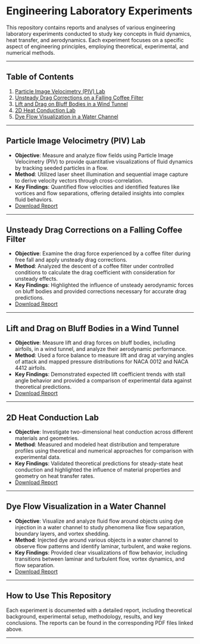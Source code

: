 # Engineering Laboratory Experiments

This repository contains reports and analyses of various engineering laboratory experiments conducted to study key concepts in fluid dynamics, heat transfer, and aerodynamics. Each experiment focuses on a specific aspect of engineering principles, employing theoretical, experimental, and numerical methods.

---

## Table of Contents

1. [Particle Image Velocimetry (PIV) Lab](#particle-image-velocimetry-piv-lab)
2. [Unsteady Drag Corrections on a Falling Coffee Filter](#unsteady-drag-corrections-on-a-falling-coffee-filter)
3. [Lift and Drag on Bluff Bodies in a Wind Tunnel](#lift-and-drag-on-bluff-bodies-in-a-wind-tunnel)
4. [2D Heat Conduction Lab](#2d-heat-conduction-lab)
5. [Dye Flow Visualization in a Water Channel](#dye-flow-visualization-in-a-water-channel)

---

## Particle Image Velocimetry (PIV) Lab

- **Objective**: Measure and analyze flow fields using Particle Image Velocimetry (PIV) to provide quantitative visualizations of fluid dynamics by tracking seeded particles in a flow.
- **Method**: Utilized laser sheet illumination and sequential image capture to derive velocity vectors through cross-correlation.
- **Key Findings**: Quantified flow velocities and identified features like vortices and flow separations, offering detailed insights into complex fluid behaviors.
- [Download Report](reports/Particle_Image_Velocimetry_PIV_Lab.pdf)

---

## Unsteady Drag Corrections on a Falling Coffee Filter

- **Objective**: Examine the drag force experienced by a coffee filter during free fall and apply unsteady drag corrections.
- **Method**: Analyzed the descent of a coffee filter under controlled conditions to calculate the drag coefficient with consideration for unsteady effects.
- **Key Findings**: Highlighted the influence of unsteady aerodynamic forces on bluff bodies and provided corrections necessary for accurate drag predictions.
- [Download Report](reports/Unsteady_Drag_Corrections_Coffee_Filter.pdf)

---

## Lift and Drag on Bluff Bodies in a Wind Tunnel

- **Objective**: Measure lift and drag forces on bluff bodies, including airfoils, in a wind tunnel, and analyze their aerodynamic performance.
- **Method**: Used a force balance to measure lift and drag at varying angles of attack and mapped pressure distributions for NACA 0012 and NACA 4412 airfoils.
- **Key Findings**: Demonstrated expected lift coefficient trends with stall angle behavior and provided a comparison of experimental data against theoretical predictions.
- [Download Report](reports/Lift_Drag_Bluff_Bodies_Wind_Tunnel.pdf)

---

## 2D Heat Conduction Lab

- **Objective**: Investigate two-dimensional heat conduction across different materials and geometries.
- **Method**: Measured and modeled heat distribution and temperature profiles using theoretical and numerical approaches for comparison with experimental data.
- **Key Findings**: Validated theoretical predictions for steady-state heat conduction and highlighted the influence of material properties and geometry on heat transfer rates.
- [Download Report](reports/2D_Heat_Conduction_Lab.pdf)

---

## Dye Flow Visualization in a Water Channel

- **Objective**: Visualize and analyze fluid flow around objects using dye injection in a water channel to study phenomena like flow separation, boundary layers, and vortex shedding.
- **Method**: Injected dye around various objects in a water channel to observe flow patterns and identify laminar, turbulent, and wake regions.
- **Key Findings**: Provided clear visualizations of flow behavior, including transitions between laminar and turbulent flow, vortex dynamics, and flow separation.
- [Download Report](reports/Dye_Flow_Visualization_Water_Channel.pdf)

---

## How to Use This Repository

Each experiment is documented with a detailed report, including theoretical background, experimental setup, methodology, results, and key conclusions. The reports can be found in the corresponding PDF files linked above.

---
